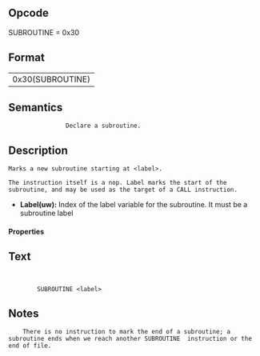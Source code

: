 <!---======================= begin_copyright_notice ============================

Copyright (C) 2020-2021 Intel Corporation

SPDX-License-Identifier: MIT

============================= end_copyright_notice ==========================-->

 

## Opcode

  SUBROUTINE = 0x30

## Format

| |
| --- |
| 0x30(SUBROUTINE) | Label |


## Semantics




                    Declare a subroutine.

## Description



    Marks a new subroutine starting at <label>.

    The instruction itself is a nop. Label marks the start of the subroutine, and may be used as the target of a CALL instruction.

- **Label(uw):** Index of the label variable for the subroutine.  It must be a subroutine label

#### Properties


## Text
```
    

		SUBROUTINE <label>
```



## Notes



		There is no instruction to mark the end of a subroutine; a subroutine ends when we reach another SUBROUTINE  instruction or the end of file.
